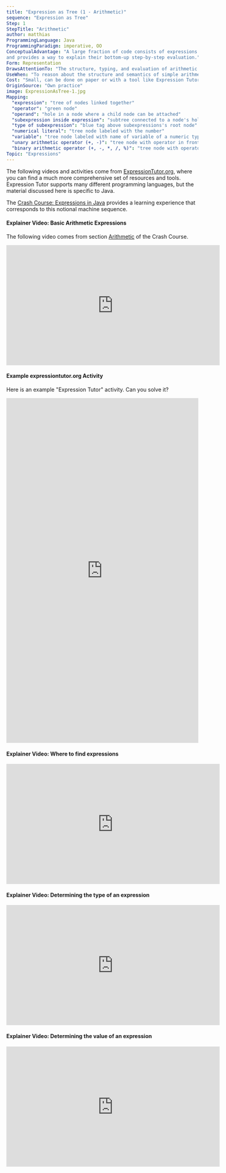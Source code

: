 ```yaml
---
title: "Expression as Tree (1 - Arithmetic)"
sequence: "Expression as Tree"
Step: 1
StepTitle: "Arithmetic"
author: matthias
ProgrammingLanguage: Java
ProgrammingParadigm: imperative, OO
ConceptualAdvantage: "A large fraction of code consists of expressions. Students already know about expressions from school arithmetic. This notional machine makes the structure of such simple expressions explicit,
and provides a way to explain their bottom-up step-by-step evaluation."
Form: Representation
DrawsAttentionTo: "The structure, typing, and evaluation of arithmetic expressions students still know from school."
UseWhen: "To reason about the structure and semantics of simple arithmetic expressions."
Cost: "Small, can be done on paper or with a tool like Expression Tutor."
OriginSource: "Own practice"
image: ExpressionAsTree-1.jpg
Mapping:
  "expression": "tree of nodes linked together"
  "operator": "green node"
  "operand": "hole in a node where a child node can be attached"
  "subexpression inside expression": "subtree connected to a node's hole"
  "type of subexpression": "blue tag above subexpressions's root node"
  "numerical literal": "tree node labeled with the number"
  "variable": "tree node labeled with name of variable of a numeric type"
  "unary arithmetic operator (+, -)": "tree node with operator in front of a hole"
  "binary arithmetic operator (+, -, *, /, %)": "tree node with operator between two holes"
Topic: "Expressions"
---
```


The following videos and activities come from [ExpressionTutor.org](https://expressiontutor.org/), where you can find a much more comprehensive set of resources and tools.
Expression Tutor supports many different programming languages,
but the material discussed here is specific to Java.

The [Crash Course: Expressions in Java](https://expressiontutor.org/course/JavaExpressionsCrashCourse/part/Part%202) provides a learning experience that corresponds to this notional machine sequence.

<h4 class="ui header">Explainer Video: Basic Arithmetic Expressions</h4>

The following video comes from section [Arithmetic](https://expressiontutor.org/course/JavaExpressionsCrashCourse/part/Part%202/2.1) of the Crash Course.

<iframe width="560" height="315" src="https://www.youtube-nocookie.com/embed/ac8L-GsuvgQ" title="YouTube video player" frameborder="0" allow="accelerometer; autoplay; clipboard-write; encrypted-media; gyroscope; picture-in-picture" allowfullscreen></iframe>

<h4 class="ui header">Example expressiontutor.org Activity</h4>

Here is an example "Expression Tutor" activity. Can you solve it?

<iframe width="100%" height="904" frameborder="0" allowfullscreen src="https://expressiontutor.org/activity/do?task=81d768cd-87fa-4277-be4c-fa9268d3799a&iframe"></iframe>

<h4 class="ui header">Explainer Video: Where to find expressions</h4>

<iframe width="560" height="315" src="https://www.youtube-nocookie.com/embed/oDxl4K1NZ1k" title="YouTube video player" frameborder="0" allow="accelerometer; autoplay; clipboard-write; encrypted-media; gyroscope; picture-in-picture" allowfullscreen></iframe>

<h4 class="ui header">Explainer Video: Determining the type of an expression</h4>

<iframe width="560" height="315" src="https://www.youtube-nocookie.com/embed/vkG2g0bMBFo" title="YouTube video player" frameborder="0" allow="accelerometer; autoplay; clipboard-write; encrypted-media; gyroscope; picture-in-picture" allowfullscreen></iframe>

<h4 class="ui header">Explainer Video: Determining the value of an expression</h4>

<iframe width="560" height="315" src="https://www.youtube-nocookie.com/embed/znOFVz18FuM" title="YouTube video player" frameborder="0" allow="accelerometer; autoplay; clipboard-write; encrypted-media; gyroscope; picture-in-picture" allowfullscreen></iframe>
